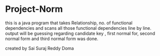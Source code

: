 # Project-Norm

this is a java program that takes Relationship, no. of functional dependencies and
scans all those functional dependencies line by line.
output will be guessing regarding candidate key , first normal for, second normal form and third
normal form was done.

created by Sai Suraj Reddy Doma 
 


